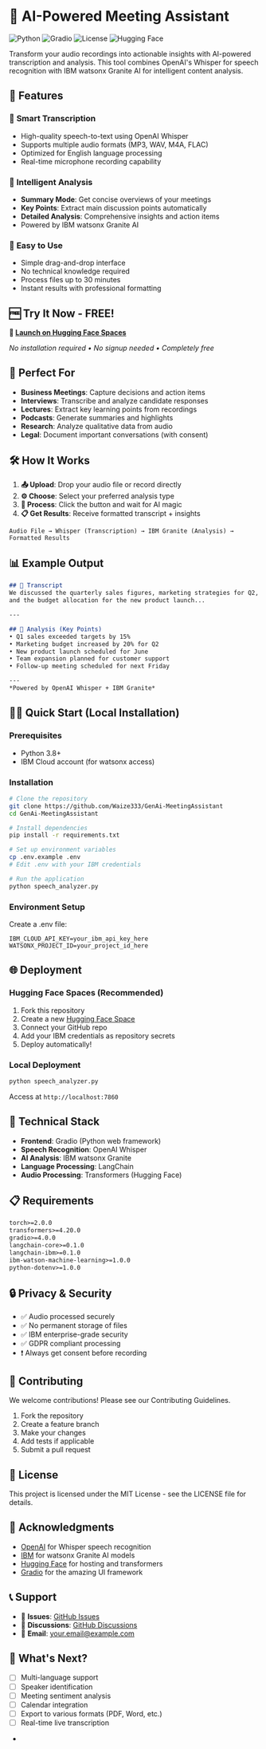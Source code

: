 # 🎤 AI-Powered Meeting Assistant

![Python](https://img.shields.io/badge/python-v3.8+-blue.svg)
![Gradio](https://img.shields.io/badge/gradio-4.0+-orange.svg)
![License](https://img.shields.io/badge/license-MIT-green.svg)
![Hugging Face](https://img.shields.io/badge/%F0%9F%A4%97%20Hugging%20Face-Spaces-blue)

Transform your audio recordings into actionable insights with AI-powered transcription and analysis. This tool combines OpenAI's Whisper for speech recognition with IBM watsonx Granite AI for intelligent content analysis.

## 🌟 Features

### 📝 **Smart Transcription**

- High-quality speech-to-text using OpenAI Whisper
- Supports multiple audio formats (MP3, WAV, M4A, FLAC)
- Optimized for English language processing
- Real-time microphone recording capability

### 🎯 **Intelligent Analysis**

- **Summary Mode**: Get concise overviews of your meetings
- **Key Points**: Extract main discussion points automatically
- **Detailed Analysis**: Comprehensive insights and action items
- Powered by IBM watsonx Granite AI

### 🚀 **Easy to Use**

- Simple drag-and-drop interface
- No technical knowledge required
- Process files up to 30 minutes
- Instant results with professional formatting

## 🆓 Try It Now - FREE!

**🔗 [Launch on Hugging Face Spaces](https://huggingface.co/spaces/YOUR_USERNAME/ai-meeting-assistant)**

*No installation required • No signup needed • Completely free*

## 💼 Perfect For

- **Business Meetings**: Capture decisions and action items
- **Interviews**: Transcribe and analyze candidate responses
- **Lectures**: Extract key learning points from recordings
- **Podcasts**: Generate summaries and highlights
- **Research**: Analyze qualitative data from audio
- **Legal**: Document important conversations (with consent)

## 🛠️ How It Works

1. **📤 Upload**: Drop your audio file or record directly
2. **⚙️ Choose**: Select your preferred analysis type
3. **🚀 Process**: Click the button and wait for AI magic
4. **📋 Get Results**: Receive formatted transcript + insights

```
Audio File → Whisper (Transcription) → IBM Granite (Analysis) → Formatted Results
```

## 📊 Example Output

```markdown
## 📝 Transcript
We discussed the quarterly sales figures, marketing strategies for Q2, 
and the budget allocation for the new product launch...

---

## 🎯 Analysis (Key Points)
• Q1 sales exceeded targets by 15%
• Marketing budget increased by 20% for Q2
• New product launch scheduled for June
• Team expansion planned for customer support
• Follow-up meeting scheduled for next Friday

---
*Powered by OpenAI Whisper + IBM Granite*
```

## 🏃‍♂️ Quick Start (Local Installation)

### Prerequisites

- Python 3.8+
- IBM Cloud account (for watsonx access)

### Installation

```bash
# Clone the repository
git clone https://github.com/Waize333/GenAi-MeetingAssistant
cd GenAi-MeetingAssistant

# Install dependencies
pip install -r requirements.txt

# Set up environment variables
cp .env.example .env
# Edit .env with your IBM credentials

# Run the application
python speech_analyzer.py
```

### Environment Setup

Create a .env file:

```env
IBM_CLOUD_API_KEY=your_ibm_api_key_here
WATSONX_PROJECT_ID=your_project_id_here
```

## 🌐 Deployment

### Hugging Face Spaces (Recommended)

1. Fork this repository
2. Create a new [Hugging Face Space](https://huggingface.co/spaces)
3. Connect your GitHub repo
4. Add your IBM credentials as repository secrets
5. Deploy automatically!

### Local Deployment

```bash
python speech_analyzer.py
```

Access at `http://localhost:7860`

## 🔧 Technical Stack

- **Frontend**: Gradio (Python web framework)
- **Speech Recognition**: OpenAI Whisper
- **AI Analysis**: IBM watsonx Granite
- **Language Processing**: LangChain
- **Audio Processing**: Transformers (Hugging Face)

## 📋 Requirements

```txt
torch>=2.0.0
transformers>=4.20.0
gradio>=4.0.0
langchain-core>=0.1.0
langchain-ibm>=0.1.0
ibm-watson-machine-learning>=1.0.0
python-dotenv>=1.0.0
```

## 🔒 Privacy & Security

- ✅ Audio processed securely
- ✅ No permanent storage of files
- ✅ IBM enterprise-grade security
- ✅ GDPR compliant processing
- ❗ Always get consent before recording

## 🤝 Contributing

We welcome contributions! Please see our Contributing Guidelines.

1. Fork the repository
2. Create a feature branch
3. Make your changes
4. Add tests if applicable
5. Submit a pull request

## 📄 License

This project is licensed under the MIT License - see the LICENSE file for details.

## 🙏 Acknowledgments

- [OpenAI](https://openai.com/) for Whisper speech recognition
- [IBM](https://www.ibm.com/) for watsonx Granite AI models
- [Hugging Face](https://huggingface.co/) for hosting and transformers
- [Gradio](https://gradio.app/) for the amazing UI framework

## 📞 Support

- 🐛 **Issues**: [GitHub Issues](https://github.com/YOUR_USERNAME/ai-meeting-assistant/issues)
- 💬 **Discussions**: [GitHub Discussions](https://github.com/YOUR_USERNAME/ai-meeting-assistant/discussions)
- 📧 **Email**: your.email@example.com

## 🚀 What's Next?

- [ ]  Multi-language support
- [ ]  Speaker identification
- [ ]  Meeting sentiment analysis
- [ ]  Calendar integration
- [ ]  Export to various formats (PDF, Word, etc.)
- [ ]  Real-time live transcription

*

</div>
